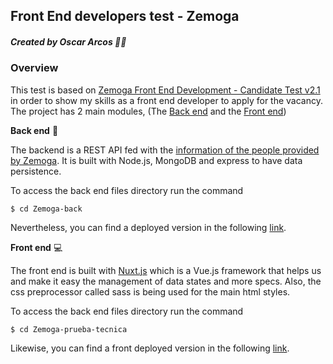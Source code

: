 ## Front End developers test - Zemoga
##### Created by Oscar Arcos 👨‍💻

### Overview
This test is based on [Zemoga Front End Development - Candidate Test v2.1](https://github.com/zemoga/ui-test "Zemoga Front End Development - Candidate Test v2.1") in order to show my skills as a front end developer to apply for the vacancy. The project has 2 main modules, (The [Back end](https://github.com/OscarArcos/zemoga-vote-app/tree/master/Zemoga-back) and the [Front end](https://github.com/OscarArcos/zemoga-vote-app/tree/master/Zemoga-prueba-tecnica))

**Back end** 🚀

The backend is a REST API fed with the [information of the people provided by Zemoga](https://github.com/zemoga/ui-test/blob/master/assets/data.json "information of the people provided by Zemoga"). It is built with Node.js, MongoDB and express to have data persistence.

To access the back end files directory run the command

`$ cd Zemoga-back`

Nevertheless, you can find a deployed version in the following [link](https://zemoga-back.vercel.app/api/people "link").

**Front end** 💻

The front end is built with [Nuxt.js](https://nuxtjs.org/ "Nuxt.js") which is a Vue.js framework that helps us and make it easy the management of data states and more specs. Also, the css preprocessor called sass is being used for the main html styles.

To access the back end files directory run the command

`$ cd Zemoga-prueba-tecnica`

Likewise, you can find a front deployed version in the following [link](https://inlaid-subset-309101.ue.r.appspot.com/ "link").